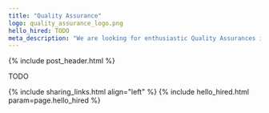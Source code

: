 ```yaml
---
title: "Quality Assurance"
logo: quality_assurance_logo.png
hello_hired: TODO
meta_description: "We are looking for enthusiastic Quality Assurances in Hungary. Experienced senior and talented junior professionals are also welcome."
---
```


{% include post_header.html %}

<div class="text-left">
  TODO
</div>

{% include sharing_links.html align="left" %}
{% include hello_hired.html param=page.hello_hired %}
